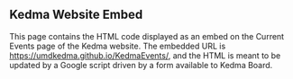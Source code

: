 ## Kedma Website Embed
This page contains the HTML code displayed as an embed on the Current Events page of the Kedma website.
The embedded URL is https://umdkedma.github.io/KedmaEvents/, and the HTML is meant to be updated by a Google script driven by a form available to Kedma Board.
